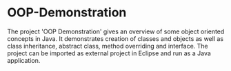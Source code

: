 # OOP-Demonstration
The project 'OOP Demonstration' gives an overview of some object oriented concepts in Java. It demonstrates creation of classes and objects as well as class inheritance, abstract class, method overriding and interface. The project can be imported as external project in Eclipse and run as a Java application.
